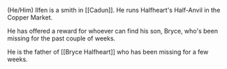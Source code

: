 (He/Him)
Ilfen is a smith in [[Cadun]]. He runs Halfheart's Half-Anvil in the Copper Market. 

He has offered a reward for whoever can find his son, Bryce, who's been missing for the past couple of weeks. 

He is the father of [[Bryce Halfheart]] who has been missing for a few weeks.